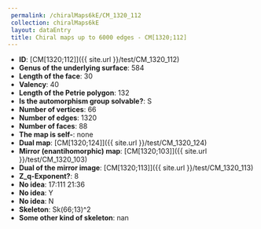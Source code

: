 ```yaml
--- 
 permalink: /chiralMaps6kE/CM_1320_112 
 collection: chiralMaps6kE
 layout: dataEntry
 title: Chiral maps up to 6000 edges - CM[1320;112]
---
```


- **ID**: [CM[1320;112]]({{ site.url }}/test/CM_1320_112)
- **Genus of the underlying surface**: 584
- **Length of the face**: 30
- **Valency**: 40
- **Length of the Petrie polygon**: 132
- **Is the automorphism group solvable?**: S
- **Number of vertices**: 66
- **Number of edges**: 1320
- **Number of faces**: 88
- **The map is self-**: none
- **Dual map**: [CM[1320;124]]({{ site.url }}/test/CM_1320_124)
- **Mirror (enantihomorphic) map**: [CM[1320;103]]({{ site.url }}/test/CM_1320_103)
- **Dual of the mirror image**: [CM[1320;113]]({{ site.url }}/test/CM_1320_113)
- **Z_q-Exponent?**: 8
- **No idea**:  17:111 21:36
- **No idea**: Y
- **No idea**: N
- **Skeleton**: Sk(66;13)^2
- **Some other kind of skeleton**: nan
